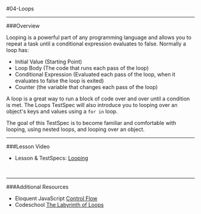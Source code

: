 #04-Loops
<hr>

###Overview

Looping is a powerful part of any programming language and allows you to repeat a task until a conditional expression evaluates to false.  Normally a loop has:

- Initial Value (Starting Point)
- Loop Body (The code that runs each pass of the loop)
- Conditional Expression (Evaluated each pass of the loop, when it evaluates to false the loop is exited)
- Counter (the variable that changes each pass of the loop)

A loop is a great way to run a block of code over and over until a condition is met.  The Loops TestSpec will also introduce you to looping over an object's keys and values using a `for in` loop. 

The goal of this TestSpec is to become familiar and comfortable with looping, using nested loops, and looping over an object.

<hr>


###Lesson Video

- Lesson & TestSpecs:  [Looping](https://www.youtube.com/watch?v=yJd7R-Ac4Uo)

<br>
<hr>

###Additional Resources

- Eloquent JavaScript [Control Flow](http://eloquentjavascript.net/02_program_structure.html#p_t55fBgZ9ww)
- Codeschool [The Labyrinth of Loops](http://javascript-roadtrip-part2.codeschool.com/levels/1)  
